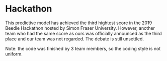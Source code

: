 # Hackathon


This predictive model has achieved the third hightest score in the 2019 Beedie Hackathon hosted by Simon Fraser University. 
However, another team who had the same score as ours was officially announced as the third place and our team was not regarded.
The debate is still unsettled.


Note: the code was finished by 3 team members, so the coding style is not uniform.
